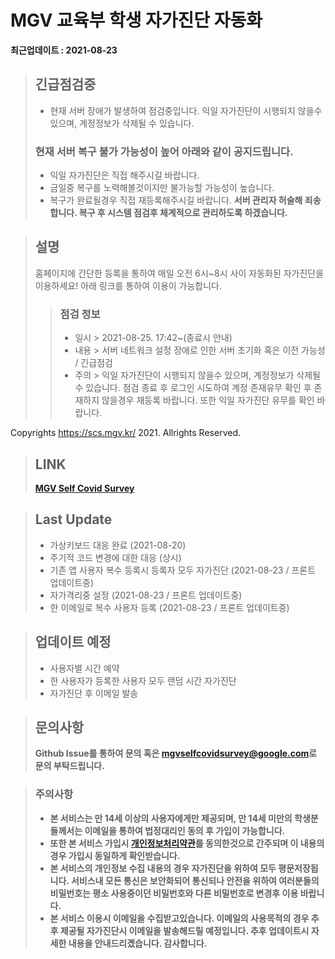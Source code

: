 # MGV 교육부 학생 자가진단 자동화 
**최근업데이트 : 2021-08-23**
> ## **긴급점검중**
> - 현재 서버 장애가 발생하여 점검중입니다. 익일 자가진단이 시행되지 않을수 있으며, 계정정보가 삭제될 수 있습니다.
> ### 현재 서버 복구 불가 가능성이 높어 아래와 같이 공지드립니다.
> - 익일 자가진단은 직접 해주시길 바랍니다.
> - 금일중 복구를 노력해볼것이지만 불가능할 가능성이 높습니다.
> - 복구가 완료될경우 직접 재등록해주시길 바랍니다.
> **서버 관리자 허술해 죄송합니다. 복구 후 시스템 점검후 체계적으로 관리하도록 하겠습니다.**

> ## 설명
> 홈페이지에 간단한 등록을 통하여 매일 오전 6시~8시 사이 자동화된 자가진단을 이용하세요!
> 아래 링크를 통하여 이용이 가능합니다.
> > ### 점검 정보
> > - 일시 > 2021-08-25. 17:42~(종료시 안내)
> > - 내용 > 서버 네트워크 설정 장애로 인한 서버 초기화 혹은 이전 가능성 / 긴급점검
> > - 주의 > 익일 자가진단이 시행되지 않을수 있으며, 계정정보가 삭제될 수 있습니다. 점검 종료 후 로그인 시도하여 계정 존재유무 확인 후 존재하지 않을경우 재등록 바랍니다. 또한 익일 자가진단 유무를 확인 바랍니다.

Copyrights https://scs.mgv.kr/ 2021. Allrights Reserved.

> ## LINK
> **[MGV Self Covid Survey](https://scs.mgv.kr/)**

> ## Last Update
> - 가상키보드 대응 완료 (2021-08-20)
> - 주기적 코드 변경에 대한 대응 (상시)
> - 기존 앱 사용자 복수 등록시 등록자 모두 자가진단 (2021-08-23 / 프론트 업데이트중)
> - 자가격리중 설정 (2021-08-23 / 프론트 업데이트중)
> - 한 이메일로 복수 사용자 등록 (2021-08-23 / 프론트 업데이트중)

> ## 업데이트 예정
> - 사용자별 시간 예약
> - 한 사용자가 등록한 사용자 모두 랜덤 시간 자가진단
> - 자가진단 후 이메일 발송

> ## 문의사항
> **Github Issue를 통하여 문의 혹은 <mgvselfcovidsurvey@google.com>로 문의 부탁드립니다.**

> ### 주의사항
> - **본 서비스는 만 14세 이상의 사용자에게만 제공되며, 만 14세 미만의 학생분들께서는 이메일을 통하여 법정대리인 동의 후 가입이 가능합니다.**
> - **또한 본 서비스 가입시 [개인정보처리약관](https://scs.mgv.kr/policy)를 동의한것으로 간주되며 이 내용의 경우 가입시 동일하게 확인받습니다.**
> - **본 서비스의 개인정보 수집 내용의 경우 자가진단을 위하여 모두 평문저장됩니다. 서비스내 모든 통신은 보안화되어 통신되나 안전을 위하여 여러분들의 비밀번호는 평소 사용중이던 비밀번호와 다른 비밀번호로 변경후 이용 바랍니다.**
> - __본 서비스 이용시 이메일을 수집받고있습니다. 이메일의 사용목적의 경우 추후 제공될 자가진단시 이메일을 발송해드릴 예정입니다. 추후 업데이트시 자세한 내용을 안내드리곘습니다. 감사합니다.__
